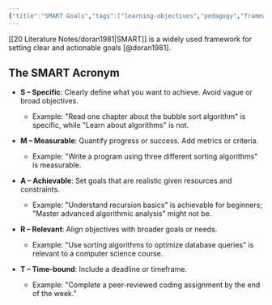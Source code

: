 ```yaml
---
{"title":"SMART Goals","tags":["learning-objectives","pedagogy","framework"],"created":"2024-11-04","modified":"2024-11-04","dg-publish":true,"permalink":"/30-permanent-notes/smart-goals/","dgPassFrontmatter":true,"updated":"2024-11-04"}
---
```



[[20 Literature Notes/doran1981\|SMART]] is a widely used framework for setting clear and actionable goals [@doran1981].

## The SMART Acronym

- **S – Specific**: Clearly define what you want to achieve. Avoid vague or broad objectives.
  - Example: "Read one chapter about the bubble sort algorithm" is specific, while "Learn about algorithms" is not.
  
- **M – Measurable**: Quantify progress or success. Add metrics or criteria.
  - Example: "Write a program using three different sorting algorithms" is measurable.

- **A – Achievable**: Set goals that are realistic given resources and constraints.
  - Example: "Understand recursion basics" is achievable for beginners; "Master advanced algorithmic analysis" might not be.

- **R – Relevant**: Align objectives with broader goals or needs.
  - Example: "Use sorting algorithms to optimize database queries" is relevant to a computer science course.

- **T – Time-bound**: Include a deadline or timeframe.
  - Example: "Complete a peer-reviewed coding assignment by the end of the week."
